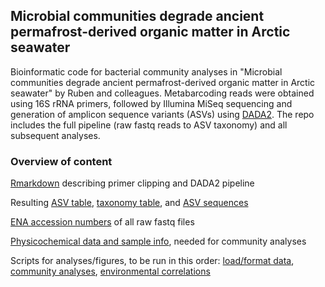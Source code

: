 ## Microbial communities degrade ancient permafrost-derived organic matter in Arctic seawater

Bioinformatic code for bacterial community analyses in "Microbial communities degrade ancient permafrost-derived organic matter in Arctic seawater" by Ruben and colleagues. Metabarcoding reads were obtained using 16S rRNA primers, followed by Illumina MiSeq sequencing and generation of amplicon sequence variants (ASVs) using [DADA2](https://benjjneb.github.io/dada2/tutorial_1_8.html). The repo includes the full pipeline (raw fastq reads to ASV taxonomy) and all subsequent analyses.

### Overview of content

[Rmarkdown](yedomaBacteria.Rmd) describing primer clipping and DADA2 pipeline 

Resulting [ASV table](seqtab.txt), [taxonomy table](tax.txt), and [ASV sequences](ASV.fasta)

[ENA accession numbers](ENA_accessions.txt) of all raw fastq files

[Physicochemical data and sample info](metadata.txt), needed for community analyses

Scripts for analyses/figures, to be run in this order: [load/format data](DataLoad.R), [community analyses](Res_Communities.R), [environmental correlations](Res_Correlations.R)

